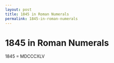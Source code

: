 ```yaml
---
layout: post
title: 1845 in Roman Numerals
permalink: 1845-in-roman-numerals
---
```


# 1845 in Roman Numerals

1845 = MDCCCXLV
